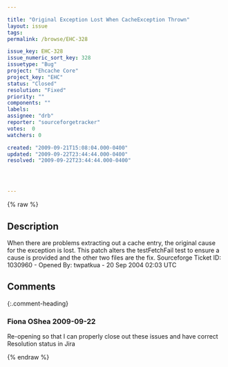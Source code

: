 ```yaml
---

title: "Original Exception Lost When CacheException Thrown"
layout: issue
tags: 
permalink: /browse/EHC-328

issue_key: EHC-328
issue_numeric_sort_key: 328
issuetype: "Bug"
project: "Ehcache Core"
project_key: "EHC"
status: "Closed"
resolution: "Fixed"
priority: ""
components: ""
labels: 
assignee: "drb"
reporter: "sourceforgetracker"
votes:  0
watchers: 0

created: "2009-09-21T15:08:04.000-0400"
updated: "2009-09-22T23:44:44.000-0400"
resolved: "2009-09-22T23:44:44.000-0400"




---
```


{% raw %}

## Description

<div markdown="1" class="description">

When there are problems extracting out a cache entry,
the original cause for the exception is lost. This
patch alters the testFetchFail test to ensure a cause
is provided and the other two files are the fix.
Sourceforge Ticket ID: 1030960 - Opened By: twpatkua - 20 Sep 2004 02:03 UTC

</div>

## Comments


{:.comment-heading}
### **Fiona OShea** <span class="date">2009-09-22</span>

<div markdown="1" class="comment">

Re-opening so that I can properly close out these issues and have correct Resolution status in Jira

</div>



{% endraw %}
